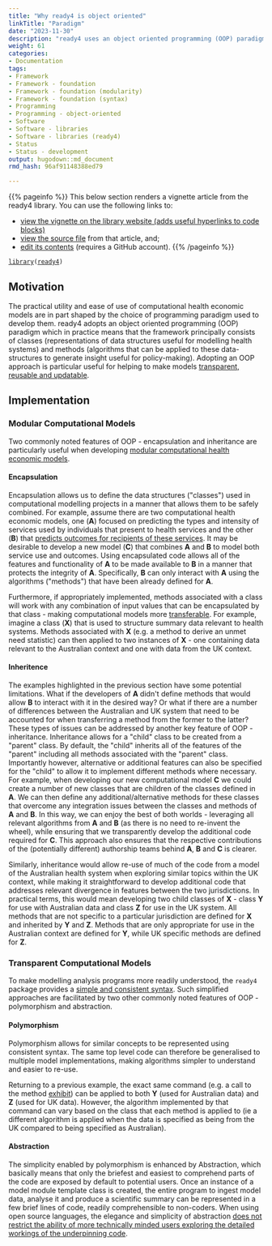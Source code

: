 ```yaml
---
title: "Why ready4 is object oriented"
linkTitle: "Paradigm"
date: "2023-11-30"
description: "ready4 uses an object oriented programming (OOP) paradigm to implement computational models."
weight: 61
categories: 
- Documentation
tags: 
- Framework
- Framework - foundation
- Framework - foundation (modularity)
- Framework - foundation (syntax)
- Programming
- Programming - object-oriented
- Software
- Software - libraries
- Software - libraries (ready4)
- Status
- Status - development
output: hugodown::md_document
rmd_hash: 96af91148388ed79

---
```


{{% pageinfo %}} This below section renders a vignette article from the ready4 library. You can use the following links to:

-   [view the vignette on the library website (adds useful hyperlinks to code blocks)](https://ready4-dev.github.io/ready4/articles/V_03.html)
-   [view the source file](https://github.com/ready4-dev/ready4/blob/main/vignettes/V_03.Rmd) from that article, and;
-   [edit its contents](https://github.com/ready4-dev/ready4/edit/main/vignettes/V_03.Rmd) (requires a GitHub account). {{% /pageinfo %}}

<div class="highlight">

</div>

<div class="highlight">

<pre class='chroma'><code class='language-r' data-lang='r'><span><span class='kr'><a href='https://rdrr.io/r/base/library.html'>library</a></span><span class='o'>(</span><span class='nv'><a href='https://ready4-dev.github.io/ready4/'>ready4</a></span><span class='o'>)</span></span></code></pre>

</div>

## Motivation

The practical utility and ease of use of computational health economic models are in part shaped by the choice of programming paradigm used to develop them. ready4 adopts an object oriented programming (OOP) paradigm which in practice means that the framework principally consists of classes (representations of data structures useful for modelling health systems) and methods (algorithms that can be applied to these data-structures to generate insight useful for policy-making). Adopting an OOP approach is particular useful for helping to make models [transparent, reusable and updatable](https://www.ready4-dev.com/docs/getting-started/motivation/).

## Implementation

### Modular Computational Models

Two commonly noted features of OOP - encapsulation and inheritance are particularly useful when developing [modular computational health economic models](https://www.ready4-dev.com/docs/framework/implementation/modularity/).

#### Encapsulation

Encapsulation allows us to define the data structures ("classes") used in computational modelling projects in a manner that allows them to be safely combined. For example, assume there are two computational health economic models, one (**A**) focused on predicting the types and intensity of services used by individuals that present to health services and the other (**B**) that [predicts outcomes for recipients of these services](https://ready4-dev.github.io/youthu/articles/Prediction_With_Mdls.html). It may be desirable to develop a new model (**C**) that combines **A** and **B** to model both service use and outcomes. Using encapsulated code allows all of the features and functionality of **A** to be made available to **B** in a manner that protects the integrity of **A**. Specifically, **B** can only interact with **A** using the algorithms ("methods") that have been already defined for **A**.

Furthermore, if appropriately implemented, methods associated with a class will work with any combination of input values that can be encapsulated by that class - making computational models more [transferable](https://www.ready4-dev.com/docs/getting-started/concepts/transferable/). For example, imagine a class (**X**) that is used to structure summary data relevant to health systems. Methods associated with **X** (e.g. a method to derive an unmet need statistic) can then applied to two instances of **X** - one containing data relevant to the Australian context and one with data from the UK context.

#### Inheritence

The examples highlighted in the previous section have some potential limitations. What if the developers of **A** didn't define methods that would allow **B** to interact with it in the desired way? Or what if there are a number of differences between the Australian and UK system that need to be accounted for when transferring a method from the former to the latter? These types of issues can be addressed by another key feature of OOP - inheritance. Inheritance allows for a "child" class to be created from a "parent" class. By default, the "child" inherits all of the features of the "parent" including all methods associated with the "parent" class. Importantly however, alternative or additional features can also be specified for the "child" to allow it to implement different methods where necessary. For example, when developing our new computational model **C** we could create a number of new classes that are children of the classes defined in **A**. We can then define any additional/alternative methods for these classes that overcome any integration issues between the classes and methods of **A** and **B**. In this way, we can enjoy the best of both worlds - leveraging all relevant algorithms from **A** and **B** (as there is no need to re-invent the wheel), while ensuring that we transparently develop the additional code required for **C**. This approach also ensures that the respective contributions of the (potentially different) authorship teams behind **A**, **B** and **C** is clearer.

Similarly, inheritance would allow re-use of much of the code from a model of the Australian health system when exploring similar topics within the UK context, while making it straightforward to develop additional code that addresses relevant divergence in features between the two jurisdictions. In practical terms, this would mean developing two child classes of **X** - class **Y** for use with Australian data and class **Z** for use in the UK system. All methods that are not specific to a particular jurisdiction are defined for **X** and inherited by **Y** and **Z**. Methods that are only appropriate for use in the Australian context are defined for **Y**, while UK specific methods are defined for **Z**.

### Transparent Computational Models

To make modelling analysis programs more readily understood, the `ready4` package provides a [simple and consistent syntax](https://www.ready4-dev.com/docs/framework/implementation/syntax/). Such simplified approaches are facilitated by two other commonly noted features of OOP - polymorphism and abstraction.

#### Polymorphism

Polymorphism allows for similar concepts to be represented using consistent syntax. The same top level code can therefore be generalised to multiple model implementations, making algorithms simpler to understand and easier to re-use.

Returning to a previous example, the exact same command (e.g. a call to the method [exhibit](https://ready4-dev.github.io/ready4/reference/exhibit-methods.html)) can be applied to both **Y** (used for Australian data) and **Z** (used for UK data). However, the algorithm implemented by that command can vary based on the class that each method is applied to (ie a different algorithm is applied when the data is specified as being from the UK compared to being specified as Australian).

#### Abstraction

The simplicity enabled by polymorphism is enhanced by Abstraction, which basically means that only the briefest and easiest to comprehend parts of the code are exposed by default to potential users. Once an instance of a model module template class is created, the entire program to ingest model data, analyse it and produce a scientific summary can be represented in a few brief lines of code, readily comprehensible to non-coders. When using open source languages, the elegance and simplicity of abstraction [does not restrict the ability of more technically minded users exploring the detailed workings of the underpinning code](https://www.ready4-dev.com/docs/framework/use/authoring-modules/authoring-algorithms/).

